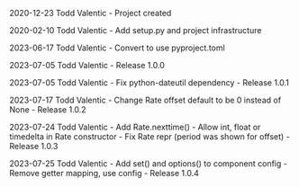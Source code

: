 2020-12-23  Todd Valentic
    - Project created

2020-02-10  Todd Valentic
    - Add setup.py and project infrastructure

2023-06-17  Todd Valentic
    - Convert to use pyproject.toml

2023-07-05  Todd Valentic
    - Release 1.0.0

2023-07-05  Todd Valentic
    - Fix python-dateutil dependency
    - Release 1.0.1

2023-07-17  Todd Valentic
    - Change Rate offset default to be 0 instead of None
    - Release 1.0.2

2023-07-24  Todd Valentic
    - Add Rate.nexttime()
    - Allow int, float or timedelta in Rate constructor
    - Fix Rate repr (period was shown for offset)
    - Release 1.0.3

2023-07-25  Todd Valentic
    - Add set() and options() to component config
    - Remove getter mapping, use config 
    - Release 1.0.4
